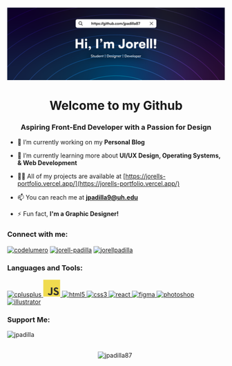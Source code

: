 
![Banner](images/MyGithubBanner.png)

<h1 align="center">Welcome to my Github</h1>  
<h3 align="center">Aspiring Front-End Developer with a Passion for Design</h3>  
  
- 🔭 I’m currently working on my **Personal Blog**  
  
- 🌱 I’m currently learning more about **UI/UX Design, Operating Systems, & Web Development**  
  
- 👨‍💻 All of my projects are available at [https://jorells-portfolio.vercel.app/](https://jorells-portfolio.vercel.app/)  
  
- 📫 You can reach me at **jpadilla9@uh.edu**  
  
- ⚡ Fun fact, **I'm a Graphic Designer!**  
  
<h3 align="left">Connect with me:</h3>  
<p align="left">  
<a href="https://twitter.com/codelumero" target="blank"><img align="center" src="https://raw.githubusercontent.com/rahuldkjain/github-profile-readme-generator/master/src/images/icons/Social/twitter.svg" alt="codelumero" height="30" width="40" /></a>  
<a href="https://linkedin.com/in/jorell-padilla" target="blank"><img align="center" src="https://raw.githubusercontent.com/rahuldkjain/github-profile-readme-generator/master/src/images/icons/Social/linked-in-alt.svg" alt="jorell-padilla" height="30" width="40" /></a>  
<a href="https://dribbble.com/jorellpadilla" target="blank"><img align="center" src="https://raw.githubusercontent.com/rahuldkjain/github-profile-readme-generator/master/src/images/icons/Social/dribbble.svg" alt="jorellpadilla" height="30" width="40" /></a>  
</p>  
  
<h3 align="left">Languages and Tools:</h3>  
<p align="left"> <a href="https://www.w3schools.com/cpp/" target="_blank" rel="noreferrer"> <img src="https://upload.wikimedia.org/wikipedia/commons/1/18/ISO_C%2B%2B_Logo.svg" alt="cplusplus" width="40" height="40"/> </a> 
<a href="https://developer.mozilla.org/en-US/docs/Web/JavaScript" target="_blank" rel="noreferrer"> <img src="https://raw.githubusercontent.com/devicons/devicon/master/icons/javascript/javascript-original.svg" alt="javascript" width="40" height="40"/> </a> 
<a href="https://www.w3.org/html/" target="_blank" rel="noreferrer"> <img src="https://upload.wikimedia.org/wikipedia/commons/3/38/HTML5_Badge.svg" alt="html5" width="40" height="40"/> </a> 
<a href="https://www.w3schools.com/css/" target="_blank" rel="noreferrer"> <img src="https://upload.wikimedia.org/wikipedia/commons/thumb/6/62/CSS3_logo.svg/800px-CSS3_logo.svg.png" alt="css3" width="40" height="40"/> </a> 
<a href="https://reactjs.org/" target="_blank" rel="noreferrer"> <img src="https://upload.wikimedia.org/wikipedia/commons/a/a7/React-icon.svg" alt="react" width="40" height="40"/> </a> 
<a href="https://www.figma.com/" target="_blank" rel="noreferrer"> <img src="https://www.vectorlogo.zone/logos/figma/figma-icon.svg" alt="figma" width="40" height="40"/> </a> 
<a href="https://www.photoshop.com/en" target="_blank" rel="noreferrer"> <img src="https://upload.wikimedia.org/wikipedia/commons/thumb/a/af/Adobe_Photoshop_CC_icon.svg/512px-Adobe_Photoshop_CC_icon.svg.png?20200616073617" alt="photoshop" width="40" height="40"/> </a> 
<a href="https://www.adobe.com/in/products/illustrator.html" target="_blank" rel="noreferrer"> <img src="https://upload.wikimedia.org/wikipedia/commons/thumb/f/fb/Adobe_Illustrator_CC_icon.svg/512px-Adobe_Illustrator_CC_icon.svg.png?20220814183839" alt="illustrator" width="40" height="40"/> </a> 
</p>  
  

<h3 align="left">Support Me:</h3>  
<p><a href="https://www.buymeacoffee.com/jpadilla"> <img align="left" src="https://cdn.buymeacoffee.com/buttons/v2/default-yellow.png" height="50" width="210" alt="jpadilla" /></a></p>

<br> </br>  

<p><img align="left" src="https://github-readme-stats.vercel.app/api/top-langs?username=jpadilla87&show_icons=true&locale=en&layout=compact" alt="jpadilla87" /></p>  
  
